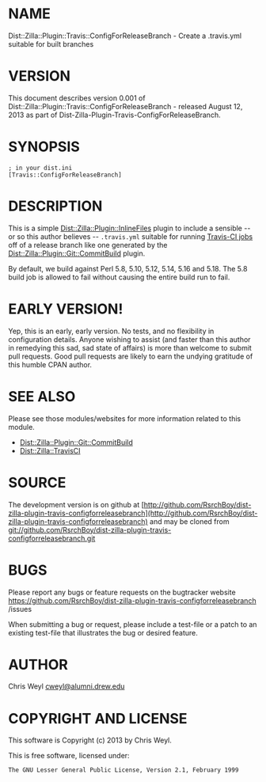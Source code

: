 # NAME

Dist::Zilla::Plugin::Travis::ConfigForReleaseBranch - Create a .travis.yml suitable for built branches

# VERSION

This document describes version 0.001 of Dist::Zilla::Plugin::Travis::ConfigForReleaseBranch - released August 12, 2013 as part of Dist-Zilla-Plugin-Travis-ConfigForReleaseBranch.

# SYNOPSIS

    ; in your dist.ini
    [Travis::ConfigForReleaseBranch]

# DESCRIPTION

This is a simple [Dist::Zilla::Plugin::InlineFiles](http://search.cpan.org/perldoc?Dist::Zilla::Plugin::InlineFiles) plugin to include a
sensible -- or so this author believes -- `.travis.yml` suitable for running
[Travis-CI jobs](http://travis-ci.org) off of a release branch like one
generated by the [Dist::Zilla::Plugin::Git::CommitBuild](http://search.cpan.org/perldoc?Dist::Zilla::Plugin::Git::CommitBuild)
plugin.

By default, we build against Perl 5.8, 5.10, 5.12, 5.14, 5.16 and 5.18.
The 5.8 build job is allowed to fail without causing the entire build run
to fail.

# EARLY VERSION!

Yep, this is an early, early version.  No tests, and no flexibility in
configuration details.  Anyone wishing to assist (and faster than this author
in remedying this sad, sad state of affairs) is more than welcome to submit
pull requests.  Good pull requests are likely to earn the undying gratitude of
this humble CPAN author.

# SEE ALSO

Please see those modules/websites for more information related to this module.

- [Dist::Zilla::Plugin::Git::CommitBuild](http://search.cpan.org/perldoc?Dist::Zilla::Plugin::Git::CommitBuild)
- [Dist::Zilla::TravisCI](http://search.cpan.org/perldoc?Dist::Zilla::TravisCI)

# SOURCE

The development version is on github at [http://github.com/RsrchBoy/dist-zilla-plugin-travis-configforreleasebranch](http://github.com/RsrchBoy/dist-zilla-plugin-travis-configforreleasebranch)
and may be cloned from [git://github.com/RsrchBoy/dist-zilla-plugin-travis-configforreleasebranch.git](git://github.com/RsrchBoy/dist-zilla-plugin-travis-configforreleasebranch.git)

# BUGS

Please report any bugs or feature requests on the bugtracker website
https://github.com/RsrchBoy/dist-zilla-plugin-travis-configforreleasebranch
/issues

When submitting a bug or request, please include a test-file or a
patch to an existing test-file that illustrates the bug or desired
feature.

# AUTHOR

Chris Weyl <cweyl@alumni.drew.edu>

# COPYRIGHT AND LICENSE

This software is Copyright (c) 2013 by Chris Weyl.

This is free software, licensed under:

    The GNU Lesser General Public License, Version 2.1, February 1999
